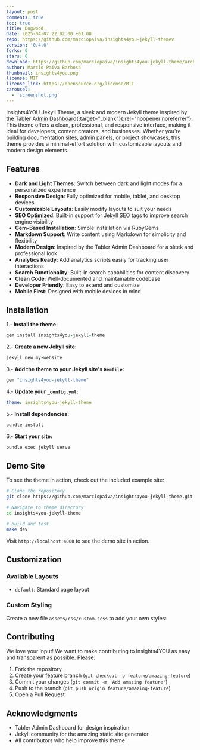 ```yaml
---
layout: post
comments: true
toc: true
title: Dogwood
date: 2025-04-07 22:02:00 +01:00
repo: https://github.com/marciopaiva/insights4you-jekyll-themev
version: '0.4.0'
forks: 0
stars: 0
download: https://github.com/marciopaiva/insights4you-jekyll-theme/archive/refs/tags/v0.4.0.zip
author: Marcio Paiva Barbosa
thumbnail: insights4you.png
license: MIT
license_link: https://opensource.org/license/MIT
carousel:
  - 'screenshot.png'
---
```


Insights4YOU Jekyll Theme, a sleek and modern Jekyll theme inspired by the [Tabler Admin Dashboard](https://github.com/tabler/tabler){:target="_blank"}{:rel="noopener noreferrer"}. This theme offers a clean, professional, and responsive interface, making it ideal for developers, content creators, and businesses. Whether you're building documentation sites, admin panels, or project showcases, this theme provides a minimal-effort solution with customizable layouts and modern design elements.

## Features

- **Dark and Light Themes**: Switch between dark and light modes for a personalized experience
- **Responsive Design**: Fully optimized for mobile, tablet, and desktop devices
- **Customizable Layouts**: Easily modify layouts to suit your needs
- **SEO Optimized**: Built-in support for Jekyll SEO tags to improve search engine visibility
- **Gem-Based Installation**: Simple installation via RubyGems
- **Markdown Support**: Write content using Markdown for simplicity and flexibility
- **Modern Design**: Inspired by the Tabler Admin Dashboard for a sleek and professional look
- **Analytics Ready**: Add analytics scripts easily for tracking user interactions
- **Search Functionality**: Built-in search capabilities for content discovery
- **Clean Code**: Well-documented and maintainable codebase
- **Developer Friendly**: Easy to extend and customize
- **Mobile First**: Designed with mobile devices in mind

## Installation

1.- **Install the theme:**

```ruby
gem install insights4you-jekyll-theme
```

2.- **Create a new Jekyll site:**

```ruby
jekyll new my-website
```

3.- **Add the theme to your Jekyll site's `Gemfile`:**

```ruby
gem "insights4you-jekyll-theme"
```

4.- **Update your `_config.yml`:**

```yaml
theme: insights4you-jekyll-theme
```

5.- **Install dependencies:**

```bash
bundle install
```

6.- **Start your site:**

```bash
bundle exec jekyll serve
```

## Demo Site

To see the theme in action, check out the included example site:

```bash
# Clone the repository
git clone https://github.com/marciopaiva/insights4you-jekyll-theme.git

# Navigate to theme directory
cd insights4you-jekyll-theme

# build and test
make dev
```

Visit `http://localhost:4000` to see the demo site in action.

## Customization

### Available Layouts

- `default`: Standard page layout

### Custom Styling

Create a new file `assets/css/custom.scss` to add your own styles:

## Contributing

We love your input! We want to make contributing to Insights4YOU as easy and transparent as possible. Please:

1. Fork the repository
2. Create your feature branch (`git checkout -b feature/amazing-feature`)
3. Commit your changes (`git commit -m 'Add amazing feature'`)
4. Push to the branch (`git push origin feature/amazing-feature`)
5. Open a Pull Request

## Acknowledgments

- Tabler Admin Dashboard for design inspiration
- Jekyll community for the amazing static site generator
- All contributors who help improve this theme
